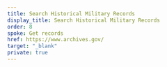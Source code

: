 ```yaml
---
title: Search Historical Military Records
display_title: Search Historical Military Records
order: 8
spoke: Get records
href: https://www.archives.gov/
target: "_blank"
private: true
---
```

